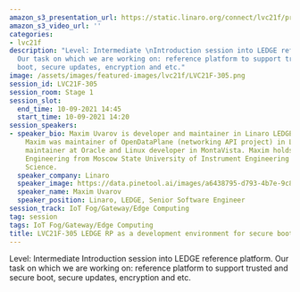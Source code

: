 ```yaml
---
amazon_s3_presentation_url: https://static.linaro.org/connect/lvc21f/presentations/LVC21F-305.pdf
amazon_s3_video_url: ''
categories:
- lvc21f
description: "Level: Intermediate \nIntroduction session into LEDGE reference platform.
  Our task on which we are working on: reference platform to support trusted and secure
  boot, secure updates, encryption and etc."
image: /assets/images/featured-images/lvc21f/LVC21F-305.png
session_id: LVC21F-305
session_room: Stage 1
session_slot:
  end_time: 10-09-2021 14:45
  start_time: 10-09-2021 14:20
session_speakers:
- speaker_bio: Maxim Uvarov is developer and maintainer in Linaro LEDGE group. Recently
    Maxim was maintainer of OpenDataPlane (networking API project) in Linaro, kernel
    maintainer at Oracle and Linux developer in MontaVista. Maxim holds a Ph.D. in
    Engineering from Moscow State University of Instrument Engineering and Computer
    Science.
  speaker_company: Linaro
  speaker_image: https://data.pinetool.ai/images/a6438795-d793-4b7e-9c8f-261bcecf2e2a.jpeg
  speaker_name: Maxim Uvarov
  speaker_position: Linaro, LEDGE, Senior Software Engineer
session_track: IoT Fog/Gateway/Edge Computing
tag: session
tags: IoT Fog/Gateway/Edge Computing
title: LVC21F-305 LEDGE RP as a development environment for secure boot
---
```


Level: Intermediate 
Introduction session into LEDGE reference platform. Our task on which we are working on: reference platform to support trusted and secure boot, secure updates, encryption and etc.